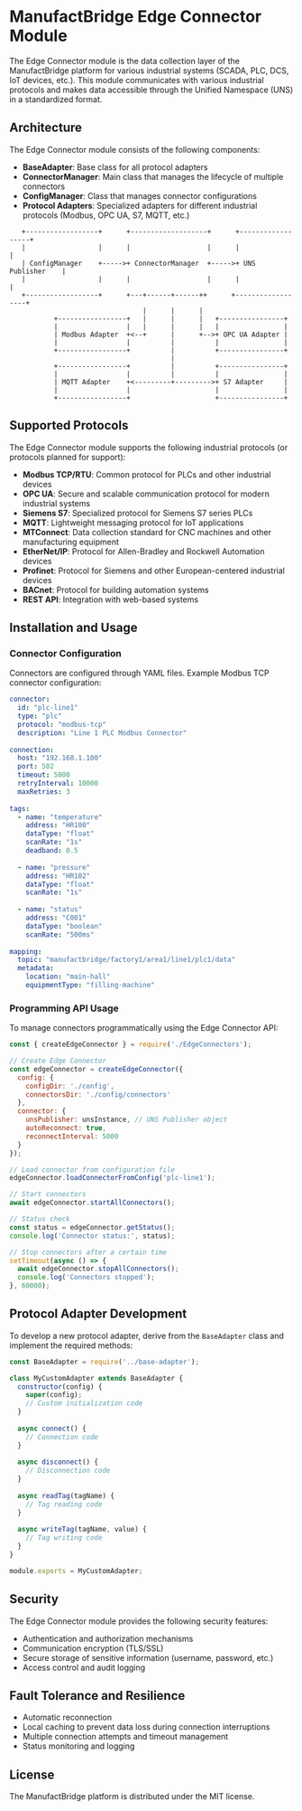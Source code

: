 # ManufactBridge Edge Connector Module

The Edge Connector module is the data collection layer of the ManufactBridge platform for various industrial systems (SCADA, PLC, DCS, IoT devices, etc.). This module communicates with various industrial protocols and makes data accessible through the Unified Namespace (UNS) in a standardized format.

## Architecture

The Edge Connector module consists of the following components:

- **BaseAdapter**: Base class for all protocol adapters
- **ConnectorManager**: Main class that manages the lifecycle of multiple connectors
- **ConfigManager**: Class that manages connector configurations
- **Protocol Adapters**: Specialized adapters for different industrial protocols (Modbus, OPC UA, S7, MQTT, etc.)

```
   +------------------+      +-------------------+      +------------------+
   |                  |      |                   |      |                  |
   | ConfigManager    +----->+ ConnectorManager  +----->+ UNS Publisher    |
   |                  |      |                   |      |                  |
   +------------------+      +---+------+------++      +------------------+
                                 |      |      |
           +-----------------+   |      |      |   +----------------+
           |                 |   |      |      |   |                |
           | Modbus Adapter  +<--+      |      +-->+ OPC UA Adapter |
           |                 |          |          |                |
           +-----------------+          |          +----------------+
                                        |
           +-----------------+          |          +----------------+
           |                 |          |          |                |
           | MQTT Adapter    +<---------+--------->+ S7 Adapter     |
           |                 |                     |                |
           +-----------------+                     +----------------+
```

## Supported Protocols

The Edge Connector module supports the following industrial protocols (or protocols planned for support):

- **Modbus TCP/RTU**: Common protocol for PLCs and other industrial devices
- **OPC UA**: Secure and scalable communication protocol for modern industrial systems
- **Siemens S7**: Specialized protocol for Siemens S7 series PLCs
- **MQTT**: Lightweight messaging protocol for IoT applications
- **MTConnect**: Data collection standard for CNC machines and other manufacturing equipment
- **EtherNet/IP**: Protocol for Allen-Bradley and Rockwell Automation devices
- **Profinet**: Protocol for Siemens and other European-centered industrial devices
- **BACnet**: Protocol for building automation systems
- **REST API**: Integration with web-based systems

## Installation and Usage

### Connector Configuration

Connectors are configured through YAML files. Example Modbus TCP connector configuration:

```yaml
connector:
  id: "plc-line1"
  type: "plc"
  protocol: "modbus-tcp"
  description: "Line 1 PLC Modbus Connector"
  
connection:
  host: "192.168.1.100"
  port: 502
  timeout: 5000
  retryInterval: 10000
  maxRetries: 3
  
tags:
  - name: "temperature"
    address: "HR100"
    dataType: "float"
    scanRate: "1s"
    deadband: 0.5
    
  - name: "pressure"
    address: "HR102"
    dataType: "float"
    scanRate: "1s"
    
  - name: "status"
    address: "C001"
    dataType: "boolean"
    scanRate: "500ms"
    
mapping:
  topic: "manufactbridge/factory1/area1/line1/plc1/data"
  metadata:
    location: "main-hall"
    equipmentType: "filling-machine"
```

### Programming API Usage

To manage connectors programmatically using the Edge Connector API:

```javascript
const { createEdgeConnector } = require('./EdgeConnectors');

// Create Edge Connector
const edgeConnector = createEdgeConnector({
  config: {
    configDir: './config',
    connectorsDir: './config/connectors'
  },
  connector: {
    unsPublisher: unsInstance, // UNS Publisher object
    autoReconnect: true,
    reconnectInterval: 5000
  }
});

// Load connector from configuration file
edgeConnector.loadConnectorFromConfig('plc-line1');

// Start connectors
await edgeConnector.startAllConnectors();

// Status check
const status = edgeConnector.getStatus();
console.log('Connector status:', status);

// Stop connectors after a certain time
setTimeout(async () => {
  await edgeConnector.stopAllConnectors();
  console.log('Connectors stopped');
}, 60000);
```

## Protocol Adapter Development

To develop a new protocol adapter, derive from the `BaseAdapter` class and implement the required methods:

```javascript
const BaseAdapter = require('../base-adapter');

class MyCustomAdapter extends BaseAdapter {
  constructor(config) {
    super(config);
    // Custom initialization code
  }
  
  async connect() {
    // Connection code
  }
  
  async disconnect() {
    // Disconnection code
  }
  
  async readTag(tagName) {
    // Tag reading code
  }
  
  async writeTag(tagName, value) {
    // Tag writing code
  }
}

module.exports = MyCustomAdapter;
```

## Security

The Edge Connector module provides the following security features:

- Authentication and authorization mechanisms
- Communication encryption (TLS/SSL)
- Secure storage of sensitive information (username, password, etc.)
- Access control and audit logging

## Fault Tolerance and Resilience

- Automatic reconnection
- Local caching to prevent data loss during connection interruptions
- Multiple connection attempts and timeout management
- Status monitoring and logging

## License

The ManufactBridge platform is distributed under the MIT license. 